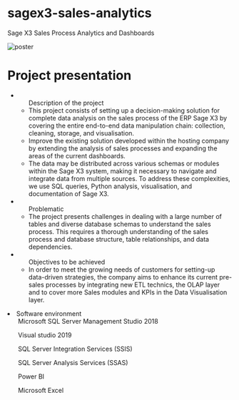# sagex3-sales-analytics
Sage X3 Sales Process Analytics and Dashboards

![poster](https://github.com/BorchaniMohamed/sagex3-sales-analytics/assets/112974425/74c6446e-1847-4e0b-9d29-a4096201cfc8)

<h1> Project presentation </h1>
<ul>
  <li><ul>Description of the project <li>This project consists of setting up a decision-making solution for complete data analysis on the sales process of the ERP Sage X3 by covering the entire end-to-end data manipulation chain: collection, cleaning, storage, and visualisation.</li>
  <li> 
Improve the existing solution developed within the hosting company by extending the analysis of sales processes and expanding the areas of the current dashboards.</li>
  </li>
  <li>
The data may be distributed across various schemas or modules within the Sage X3 system, making it necessary to navigate and integrate data from multiple sources. To address these complexities, we use SQL queries, Python analysis, visualisation, and documentation of Sage X3.</li></ul>
<li><ul>Problematic <li>
The project presents challenges in dealing with a large number of tables and diverse database schemas to understand the sales process. This requires a thorough understanding of the sales process and database structure, table relationships, and data dependencies. 
</li></ul>
  </li>
  <li><ul>Objectives to be achieved <li>In order to meet the growing needs of customers for setting-up data-driven strategies, the company aims to enhance its current pre-sales processes by integrating new ETL technics, the OLAP layer and to cover more Sales modules and KPIs in the Data Visualisation layer.</li></ul>
  </li>


</ul>

<li>Software environment
<ul>	Microsoft SQL Server Management Studio 2018 </ul>
<ul>	Visual studio 2019 </ul>
<ul>	SQL Server Integration Services (SSIS) </ul>
<ul>	SQL Server Analysis Services (SSAS) </ul>
<ul>	Power BI </ul>
<ul> Microsoft Excel</ul>
</li>


